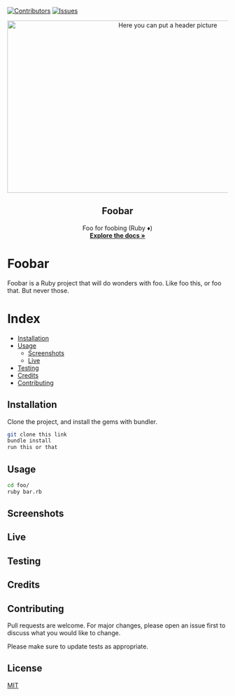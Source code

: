[![Contributors][contributors-shield]][contributors-url]
[![Issues][issues-shield]][issues-url]
<br />
<p align="center">
  <img src="assets/menu.png" alt="Here you can put a header picture" width="718" height="394">
  <h2 align="center"> Foobar </h2>
  <p align="center">
  	Foo for foobing (Ruby ♦️)
    <br />
    <a href="https://github.com/Fig77/Template"><strong>Explore the docs »</strong></a>
    <br />
</p>

# Foobar

Foobar is a Ruby project that will do wonders with foo. Like foo this, or foo that. But never those.

Index
=====
   * [Installation](#installation)
   * [Usage](#usage)
      - [Screenshots](#screenshots)
      - [Live](#live)
   * [Testing](#testing)
   * [Credits](#credits)
   * [Contributing](#contribiuting)

## Installation

Clone the project, and install the gems with bundler.

```bash
git clone this link
bundle install
run this or that
```

## Usage

```bash
cd foo/
ruby bar.rb
```

## Screenshots

## Live

## Testing

## Credits

## Contributing
Pull requests are welcome. For major changes, please open an issue first to discuss what you would like to change.

Please make sure to update tests as appropriate.

## License
[MIT](https://choosealicense.com/licenses/mit/)

<!-- MARKDOWN LINKS & IMAGES -->
<!-- https://www.markdownguide.org/basic-syntax/#reference-style-links -->
[contributors-shield]: https://img.shields.io/badge/Contributors-1-brightgreen
[contributors-url]: https://github.com/Fig77/Gradients-Project/graphs/contributors
[issues-shield]: https://img.shields.io/badge/issues-0-%2300ff00
[issues-url]: https://github.com/Fig77/Template/issues
[product-screenshot]: assets/menu.png

